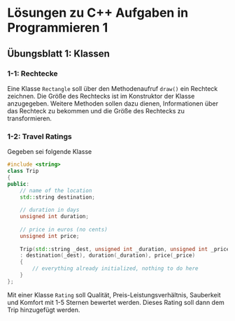 # Lösungen zu C++ Aufgaben in Programmieren 1

## Übungsblatt 1: Klassen

### 1-1: Rechtecke

Eine Klasse `Rectangle` soll über den Methodenaufruf `draw()` ein Rechteck zeichnen. Die Größe des Rechtecks ist im Konstruktor der Klasse anzugegeben. Weitere Methoden sollen dazu dienen, Informationen über das Rechteck zu bekommen und die Größe des Rechtecks zu transformieren.

### 1-2: Travel Ratings

Gegeben sei folgende Klasse

```C++
#include <string>
class Trip
{
public:
    // name of the location
    std::string destination;
    
    // duration in days
    unsigned int duration;
    
    // price in euros (no cents)
    unsigned int price;
    
    Trip(std::string _dest, unsigned int _duration, unsigned int _price)
    : destination(_dest), duration(_duration), price(_price)
    {
        // everything already initialized, nothing to do here
    }
};
```

Mit einer Klasse `Rating` soll Qualität, Preis-Leistungsverhältnis, Sauberkeit und Komfort mit 1-5 Sternen bewertet werden. Dieses Rating soll dann dem Trip hinzugefügt werden.
